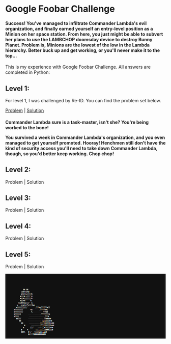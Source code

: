 # <h1>Google Foobar Challenge </h1>

<h4>Success! You've managed to infiltrate Commander Lambda's evil organization, and finally earned yourself an entry-level position as a Minion on her space station. From here, you just might be able to subvert her plans to use the LAMBCHOP doomsday device to destroy Bunny Planet. Problem is, Minions are the lowest of the low in the Lambda hierarchy. Better buck up and get working, or you'll never make it to the top...</h4>

This is my experience with Google Foobar Challenge. All answers are completed in Python:

<h2>Level 1:</h2>
For level 1, I was challenged by Re-ID. You can find the problem set below.

[Problem](https://github.com/HCury/googleFoobar/blob/master/Level%201/reID.txt) | [Solution](https://github.com/HCury/googleFoobar/blob/master/Level%201/solution.py)


<h4>Commander Lambda sure is a task-master, isn't she? You're being worked to the bone!

You survived a week in Commander Lambda's organization, and you even managed to get yourself promoted. Hooray! Henchmen still don't have the kind of security access you'll need to take down Commander Lambda, though, so you'd better keep working. Chop chop!</h4>

<h2>Level 2:</h2>

Problem | Solution

<h2>Level 3:</h2> 

Problem | Solution

<h2>Level 4:</h2>

Problem | Solution

<h2>Level 5:</h2>

Problem | Solution


![Alt-Text](https://github.com/HCury/googleFoobar/blob/master/sillyWabbit/rabbit.gif)
